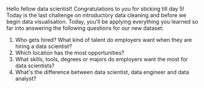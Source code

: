 Hello fellow data scientist! Congratulations to you for sticking till day 5! Today is the last challenge on introductory data cleaning and before we begin data visualisation.  Today, you'll be applying everything you learned so far into answering the following questions for our new dataset:
1. Who gets hired? What kind of talent do employers want when they are hiring a data scientist?
2. Which location has the most opportunities?
3. What skills, tools, degrees or majors do employers want the most for data scientists?
4. What's the difference between data scientist, data engineer and data analyst?
